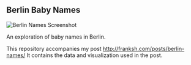 ## Berlin Baby Names

![Berlin Names Screenshot](https://github.com/franksh/berlin-names/processed/berlin-names-screenshot.png)

An exploration of baby names in Berlin.

This repository accompanies my post http://franksh.com/posts/berlin-names/
It contains the data and visualization used in the post.
